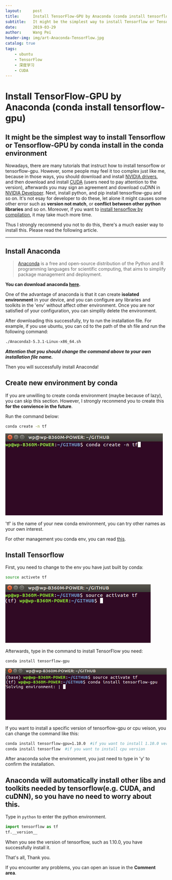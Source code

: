 ```yaml
---
layout:     post
title:      Install TensorFlow-GPU by Anaconda (conda install tensorflow-gpu)
subtitle:   It might be the simplest way to install Tensorflow or Tensorflow-GPU by conda install in the conda environment
date:       2019-03-29
author:     Wang Pei
header-img: img/art-Anaconda-TensorFlow.jpg
catalog: true
tags:
    - ubuntu
    - TensorFlow
    - 深度学习
    - CUDA
---
```



# Install TensorFlow-GPU by Anaconda (conda install tensorflow-gpu)

It might be the simplest way to install Tensorflow or Tensorflow-GPU by conda install in the conda environment  
--

Nowadays, there are many tutorials that instruct how to install tensorflow or tensorflow-gpu. However, some people may feel it too complex just like me, because in those ways, you should download and install [NVIDIA drivers](https://www.nvidia.com/Download/index.aspx?lang=en-us), and then download and install [CUDA](https://developer.nvidia.com/cuda-downloads) (users need to pay attention to the version), afterwards you may sign an agreement and download cuDNN in [NVIDIA Developer](https://developer.nvidia.com/cudnn). Next, install python, and pip install tensorflow-gpu and so on. It's not esay for developer to do these, let alone it might causes some other error such as **version not match**, or **conflict between other python libraries** and so on. Moreover, if you want to [install tensorflow by compilation](https://www.tensorflow.org/install/gpu), it may take much more time.  

Thus I strongly reconmend you not to do this, there's a much easier way to install this. Please read the following article.

---

## Install Anaconda
>[Anaconda](https://www.anaconda.com/) is a free and open-source distribution of the Python and R programming languages for scientific computing, that aims to simplify package management and deployment.   

**You can download anaconda [here](https://www.anaconda.com/distribution/#download-section).**

One of the advantage of anaconda is that it can create **isolated environment** in your device, and you can configure any libraries and toolkits in the 'env' without affect other environment. Once you are nor satisfied of your configuration, you can simplily delete the environment.

[//]: # (Note that in you are in **China**, download anaconda might take a long time due to some resons that cannot say. Instead, you can download it from Tsinghua mirror and install it **manually**.  )


After downloading this successfully, try to run the installation file.
For example, if you use ubuntu, you can cd to the path of the sh file and run the following command:

```bash
./Anaconda3-5.3.1-Linux-x86_64.sh
```
***Attention that you should change the command above to your own installation file name.***

Then you will successfully install Anaconda!

## Create new environment by conda

If you are unwilling to create conda environment (maybe because of lazy), you can skip this section. However, I strongly reconmend you to create this **for the convience in the future**.  

Run the command below:
```bash
conda create -n tf
```
![picture1](/img/20190328post.jpg)

'tf' is the name of your new conda environment, you can try other names as your own interest.

For other management you conda env, you can read [this](https://conda.io/projects/conda/en/latest/user-guide/tasks/manage-environments.html?highlight=environment).

## Install Tensorflow

First, you need to change to the env you have just built by conda:
```bash
source activete tf
```
![picture2](/img/20190328post2.jpg)  



Afterwards, type in the command to install TensorFlow you need:
```bash
conda install tensorflow-gpu
```
![picture3](/img/20190328post3.jpg)  

If you want to install a specific version of tensorflow-gpu or cpu veison, you can change the command like this:
```bash
conda install tensorflow-gpu=1.10.0  #if you want to install 1.10.0 version
conda install tensorflow  #if you want to install cpu version
```
After anaconda solve the environment, you just need to type in 'y' to confirm the installation.  

Anaconda will **automatically** install other libs and toolkits needed by tensorflow(e.g. CUDA, and cuDNN), so you have no need to worry about this.
--

Type in `python` to enter the python environment.
```python
import tensorflow as tf
tf.__version__
```
When you see the version of tensorflow, such as 1.10.0, you have successfully install it.

That's all, Thank you.

If you encounter any problems, you can open an issue in the **Comment area**.
